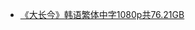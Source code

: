 * [《大长今》韩语繁体中字1080p共76.21GB](http://op.sbb.zone:8889/#s/6TrY7V5Q)                                         

